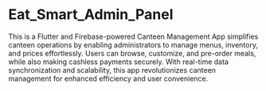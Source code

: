 # Eat_Smart_Admin_Panel
This is a Flutter and Firebase-powered Canteen Management App simplifies canteen operations by enabling administrators to manage menus, inventory, and prices effortlessly. Users can browse, customize, and pre-order meals, while also making cashless payments securely. With real-time data synchronization and scalability, this app revolutionizes canteen management for enhanced efficiency and user convenience.


